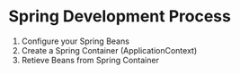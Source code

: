 # Spring Development Process

1. Configure your Spring Beans
2. Create a Spring Container (ApplicationContext)
3. Retieve Beans from Spring Container